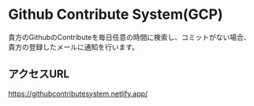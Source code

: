 # Github Contribute System(GCP)
貴方のGithubのContributeを毎日任意の時間に検索し、コミットがない場合、 貴方の登録したメールに通知を行います。

## アクセスURL
https://githubcontributesystem.netlify.app/
